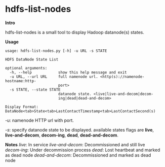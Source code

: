 # hdfs-list-nodes

**Intro**

hdfs-list-nodes is a small tool to display Hadoop datanode(s) states.

**Usage**

```
usage: hdfs-list-nodes.py [-h] -u URL -s STATE

HDFS DataNode State List

optional arguments:
  -h, --help            show this help message and exit
  -u URL, --url URL     full namenode url. <http(s)://namenode-hostname:http-
                        port>
  -s STATE, --state STATE
                        datanode state. <live|live-and-decom|decom-
                        ing|dead|dead-and-decom>

Display Format:
DataNode<tab>State<tab>LastContactTimestamp<tab>LastContactSecond(s)
```

*-u*: namenode HTTP url with port.

*-s*: specify datanode state to be displayed. available states flags are **live**, **live-and-decom**, **decom-ing**, **dead**, **dead-and-decom**. 

**Notes**
*live*: In service
*live-and-decom*: Decommissioned and still live
*decom-ing*: Under decommission process
*dead*: Lost heartbeat and marked as dead node
*dead-and-decom*: Decommissioned and marked as dead node
